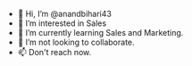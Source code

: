 - 👋 Hi, I’m @anandbihari43
- 👀 I’m interested in Sales
- 🌱 I’m currently learning Sales and Marketing.
- 💞️ I’m not looking to collaborate.
- 📫 Don't reach now.

<!---
anandbihari43/anandbihari43 is a ✨ special ✨ repository because its `README.md` (this file) appears on your GitHub profile.
You can click the Preview link to take a look at your changes.
--->
